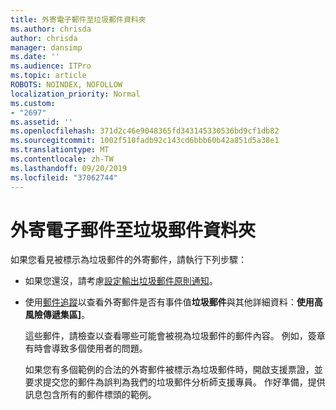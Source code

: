 ```yaml
---
title: 外寄電子郵件至垃圾郵件資料夾
ms.author: chrisda
author: chrisda
manager: dansimp
ms.date: ''
ms.audience: ITPro
ms.topic: article
ROBOTS: NOINDEX, NOFOLLOW
localization_priority: Normal
ms.custom:
- "2697"
ms.assetid: ''
ms.openlocfilehash: 371d2c46e9048365fd343145330536bd9cf1db82
ms.sourcegitcommit: 1002f510fadb92c143cd6bbb60b42a851d5a38e1
ms.translationtype: MT
ms.contentlocale: zh-TW
ms.lasthandoff: 09/20/2019
ms.locfileid: "37062744"
---
```

# <a name="outbound-email-to-junk-email-folder"></a>外寄電子郵件至垃圾郵件資料夾

如果您看見被標示為垃圾郵件的外寄郵件，請執行下列步驟：

- 如果您還沒，請考慮[設定輸出垃圾郵件原則通知](https://docs.microsoft.com/office365/securitycompliance/configure-the-outbound-spam-policy)。

- 使用[郵件追蹤](https://docs.microsoft.com/office365/securitycompliance/message-trace-scc)以查看外寄郵件是否有事件值**垃圾郵件**與其他詳細資料：**使用高風險傳遞集區]**。

  這些郵件，請檢查以查看哪些可能會被視為垃圾郵件的郵件內容。 例如，簽章有時會導致多個使用者的問題。

  如果您有多個範例的合法的外寄郵件被標示為垃圾郵件時，開啟支援票證，並要求提交您的郵件為誤判為我們的垃圾郵件分析師支援專員。 作好準備，提供訊息包含所有的郵件標頭的範例。
